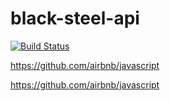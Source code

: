 # black-steel-api

[![Build Status](https://jenkins.besirevic.dev/buildStatus/icon?job=BlackSteelMultiPipeline%2Fmain&build=38)](https://jenkins.besirevic.dev/job/BlackSteelMultiPipeline/job/main/)

https://github.com/airbnb/javascript

https://github.com/airbnb/javascript